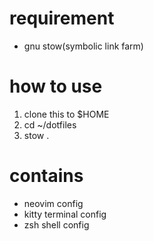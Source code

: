 # requirement
- gnu stow(symbolic link farm)

# how to use
1. clone this to $HOME
2. cd ~/dotfiles 
3. stow .

# contains
- neovim config
- kitty terminal config
- zsh shell config

